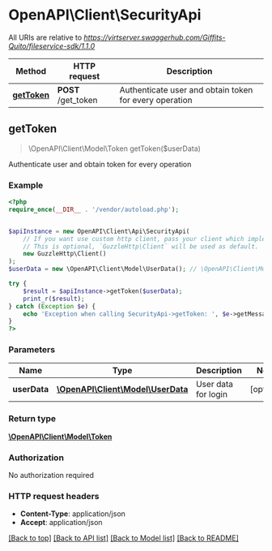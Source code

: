 # OpenAPI\Client\SecurityApi

All URIs are relative to *https://virtserver.swaggerhub.com/Giffits-Quito/fileservice-sdk/1.1.0*

Method | HTTP request | Description
------------- | ------------- | -------------
[**getToken**](SecurityApi.md#getToken) | **POST** /get_token | Authenticate user and obtain token for every operation



## getToken

> \OpenAPI\Client\Model\Token getToken($userData)

Authenticate user and obtain token for every operation

### Example

```php
<?php
require_once(__DIR__ . '/vendor/autoload.php');


$apiInstance = new OpenAPI\Client\Api\SecurityApi(
    // If you want use custom http client, pass your client which implements `GuzzleHttp\ClientInterface`.
    // This is optional, `GuzzleHttp\Client` will be used as default.
    new GuzzleHttp\Client()
);
$userData = new \OpenAPI\Client\Model\UserData(); // \OpenAPI\Client\Model\UserData | User data for login

try {
    $result = $apiInstance->getToken($userData);
    print_r($result);
} catch (Exception $e) {
    echo 'Exception when calling SecurityApi->getToken: ', $e->getMessage(), PHP_EOL;
}
?>
```

### Parameters


Name | Type | Description  | Notes
------------- | ------------- | ------------- | -------------
 **userData** | [**\OpenAPI\Client\Model\UserData**](../Model/UserData.md)| User data for login | [optional]

### Return type

[**\OpenAPI\Client\Model\Token**](../Model/Token.md)

### Authorization

No authorization required

### HTTP request headers

- **Content-Type**: application/json
- **Accept**: application/json

[[Back to top]](#) [[Back to API list]](../../README.md#documentation-for-api-endpoints)
[[Back to Model list]](../../README.md#documentation-for-models)
[[Back to README]](../../README.md)

